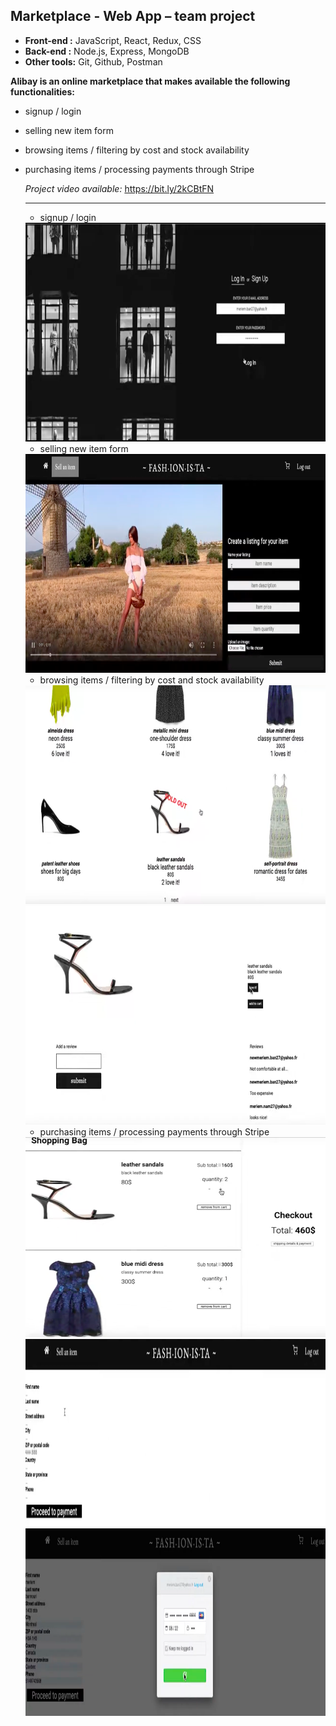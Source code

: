 **Marketplace - Web App – team project**
---
- **Front-end :** JavaScript, React, Redux, CSS
- **Back-end :** Node.js, Express, MongoDB
- **Other tools:** Git, Github, Postman

**Alibay is an online marketplace that makes available the following functionalities:**

- signup / login
- selling new item form
- browsing items / filtering by cost and stock availability
- purchasing items / processing payments through Stripe

  *Project video available:* https://bit.ly/2kCBtFN
  
  ---
  - signup / login
  <img src="./images/alibay-signup-login.png" height="350px" width="600px">
  
  - selling new item form
   <img src="./images/alibay-selling-new-item.png" height="350px" width="600px">
   
   - browsing items / filtering by cost and stock availability
   <img src="./images/alibay-browsing-items.png" height="350px" width="600px">
   <img src="./images/alibay-item-details.png" height="350px" width="600px">
   
   - purchasing items / processing payments through Stripe
   <img src="./images/alibay-cart2.png" height="320px" width="600px">
   <img src="./images/alibay-shipping-details.png" height="300px" width="600px">
   <img src="./images/alibay-payment.png" height="300px" width="600px">
